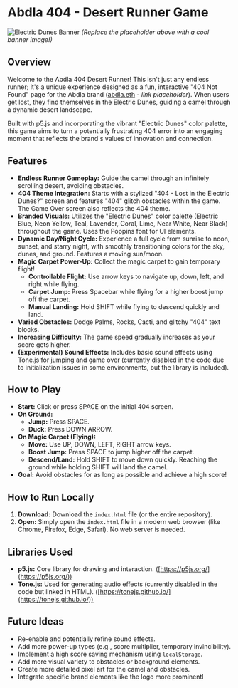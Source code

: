 # Abdla 404 - Desert Runner Game

![Electric Dunes Banner](https://placehold.co/800x200/1E2430/F5F8FA?text=Abdla%20404%20-%20Electric%20Dunes%20Runner)
*(Replace the placeholder above with a cool banner image!)*

## Overview

Welcome to the Abdla 404 Desert Runner! This isn't just any endless runner; it's a unique experience designed as a fun, interactive "404 Not Found" page for the Abdla brand ([abdla.eth](https://app.ens.domains/abdla.eth) - *link placeholder*). When users get lost, they find themselves in the Electric Dunes, guiding a camel through a dynamic desert landscape.

Built with p5.js and incorporating the vibrant "Electric Dunes" color palette, this game aims to turn a potentially frustrating 404 error into an engaging moment that reflects the brand's values of innovation and connection.

## Features

* **Endless Runner Gameplay:** Guide the camel through an infinitely scrolling desert, avoiding obstacles.
* **404 Theme Integration:** Starts with a stylized "404 - Lost in the Electric Dunes?" screen and features "404" glitch obstacles within the game. The Game Over screen also reflects the 404 theme.
* **Branded Visuals:** Utilizes the "Electric Dunes" color palette (Electric Blue, Neon Yellow, Teal, Lavender, Coral, Lime, Near White, Near Black) throughout the game. Uses the Poppins font for UI elements.
* **Dynamic Day/Night Cycle:** Experience a full cycle from sunrise to noon, sunset, and starry night, with smoothly transitioning colors for the sky, dunes, and ground. Features a moving sun/moon.
* **Magic Carpet Power-Up:** Collect the magic carpet to gain temporary flight!
    * **Controllable Flight:** Use arrow keys to navigate up, down, left, and right while flying.
    * **Carpet Jump:** Press Spacebar while flying for a higher boost jump off the carpet.
    * **Manual Landing:** Hold SHIFT while flying to descend quickly and land.
* **Varied Obstacles:** Dodge Palms, Rocks, Cacti, and glitchy "404" text blocks.
* **Increasing Difficulty:** The game speed gradually increases as your score gets higher.
* **(Experimental) Sound Effects:** Includes basic sound effects using Tone.js for jumping and game over (currently disabled in the code due to initialization issues in some environments, but the library is included).

## How to Play

* **Start:** Click or press SPACE on the initial 404 screen.
* **On Ground:**
    * **Jump:** Press SPACE.
    * **Duck:** Press DOWN ARROW.
* **On Magic Carpet (Flying):**
    * **Move:** Use UP, DOWN, LEFT, RIGHT arrow keys.
    * **Boost Jump:** Press SPACE to jump higher off the carpet.
    * **Descend/Land:** Hold SHIFT to move down quickly. Reaching the ground while holding SHIFT will land the camel.
* **Goal:** Avoid obstacles for as long as possible and achieve a high score!

## How to Run Locally

1.  **Download:** Download the `index.html` file (or the entire repository).
2.  **Open:** Simply open the `index.html` file in a modern web browser (like Chrome, Firefox, Edge, Safari). No web server is needed.

## Libraries Used

* **p5.js:** Core library for drawing and interaction. ([https://p5js.org/](https://p5js.org/))
* **Tone.js:** Used for generating audio effects (currently disabled in the code but linked in HTML). ([https://tonejs.github.io/](https://tonejs.github.io/))

## Future Ideas

* Re-enable and potentially refine sound effects.
* Add more power-up types (e.g., score multiplier, temporary invincibility).
* Implement a high score saving mechanism using `localStorage`.
* Add more visual variety to obstacles or background elements.
* Create more detailed pixel art for the camel and obstacles.
* Integrate specific brand elements like the logo more prominentl
